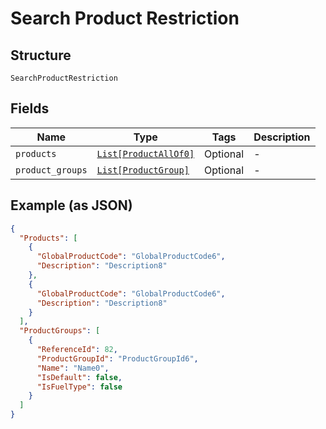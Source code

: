 
# Search Product Restriction

## Structure

`SearchProductRestriction`

## Fields

| Name | Type | Tags | Description |
|  --- | --- | --- | --- |
| `products` | [`List[ProductAllOf0]`](../../doc/models/product-all-of-0.md) | Optional | - |
| `product_groups` | [`List[ProductGroup]`](../../doc/models/product-group.md) | Optional | - |

## Example (as JSON)

```json
{
  "Products": [
    {
      "GlobalProductCode": "GlobalProductCode6",
      "Description": "Description8"
    },
    {
      "GlobalProductCode": "GlobalProductCode6",
      "Description": "Description8"
    }
  ],
  "ProductGroups": [
    {
      "ReferenceId": 82,
      "ProductGroupId": "ProductGroupId6",
      "Name": "Name0",
      "IsDefault": false,
      "IsFuelType": false
    }
  ]
}
```

